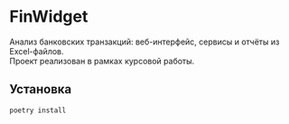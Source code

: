 # FinWidget

Анализ банковских транзакций: веб-интерфейс, сервисы и отчёты из Excel-файлов.  
Проект реализован в рамках курсовой работы.


## Установка

```bash
poetry install

